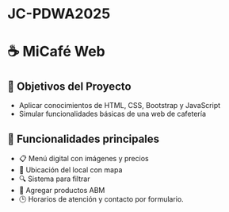 # JC-PDWA2025

# ☕ MiCafé Web

## 📌 Objetivos del Proyecto

- Aplicar conocimientos de HTML, CSS, Bootstrap y JavaScript
- Simular funcionalidades básicas de una web de cafetería

## 🌟 Funcionalidades principales

- 📋 Menú digital con imágenes y precios
- 📍 Ubicación del local con mapa
- 🔍 Sistema para filtrar
- 📝 Agregar productos ABM
- 🕒 Horarios de atención y contacto por formulario.
